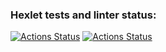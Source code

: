 ### Hexlet tests and linter status:
[![Actions Status](https://github.com/justpwned/python-project-lvl3/workflows/hexlet-check/badge.svg)](https://github.com/justpwned/python-project-lvl3/actions)
[![Actions Status](https://github.com/justpwned/python-project-lvl3/actions/workflows/ci.yml/badge.svg)](https://github.com/justpwned/python-project-lvl3/actions/workflows/ci.yml)